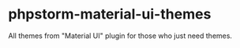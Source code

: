 # phpstorm-material-ui-themes
All themes from "Material UI" plugin for those who just need themes. 
